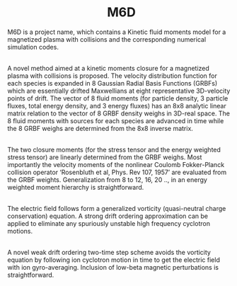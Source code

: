 #                                    M6D <br>

M6D is a project name, which contains a Kinetic fluid moments model for a magnetized plasma with collisions and the corresponding numerical simulation codes. <br><br>

A novel method aimed at a kinetic moments closure for a magnetized plasma with collisions is proposed. The velocity distribution function for each species is expanded in 8 Gaussian Radial Basis Functions (GRBFs) which are essentially drifted Maxwellians at eight representative 3D-velocity points of drift. The vector of 8 fluid moments (for particle density, 3 particle fluxes, total energy density, and 3 energy fluxes) has an  8x8 analytic linear matrix relation to the vector of 8 GRBF density weighs in 3D-real space. The 8 fluid moments with sources for each species are advanced in time while the 8 GRBF weighs are determined from the 8x8 inverse matrix.  <br><br>

The two closure moments (for the stress tensor and the energy weighted stress tensor) are linearly determined from the GRBF weighs. Most importantly the velocity moments of the nonlinear Coulomb Fokker-Planck collision operator ‘Rosenbluth et al, Phys. Rev 107, 1957’ are evaluated from the GRBF weights. Generalization from 8 to 12, 16, 20 .., in an energy weighted moment hierarchy is straightforward.<br><br>

The electric field follows form a generalized vorticity (quasi-neutral charge conservation) equation. A strong drift ordering approximation can be applied to eliminate any spuriously unstable high frequency cyclotron motions. <br><br>

A novel weak drift ordering two-time step scheme avoids the vorticity equation by following ion cyclotron motion in time to get the electric field with ion gyro-averaging.  Inclusion of low-beta magnetic perturbations is straightforward.



